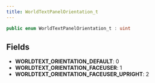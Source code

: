 ```yaml
---
title: WorldTextPanelOrientation_t
---
```


```csharp
public enum WorldTextPanelOrientation_t : uint
```

## Fields

- **WORLDTEXT_ORIENTATION_DEFAULT**: 0
- **WORLDTEXT_ORIENTATION_FACEUSER**: 1
- **WORLDTEXT_ORIENTATION_FACEUSER_UPRIGHT**: 2

